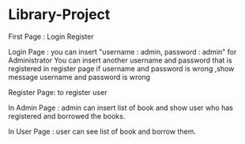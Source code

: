 # Library-Project
First Page :
Login
Register

Login Page : you can insert "username : admin, password : admin" for Administrator
You can insert another username and password that is registered in register page if username and password is wrong ,show message username and password is wrong

Register Page: to register user

In Admin Page : admin can insert list of book and show user who has registered and borrowed the books.

In User Page : user can see list of book and borrow them.
